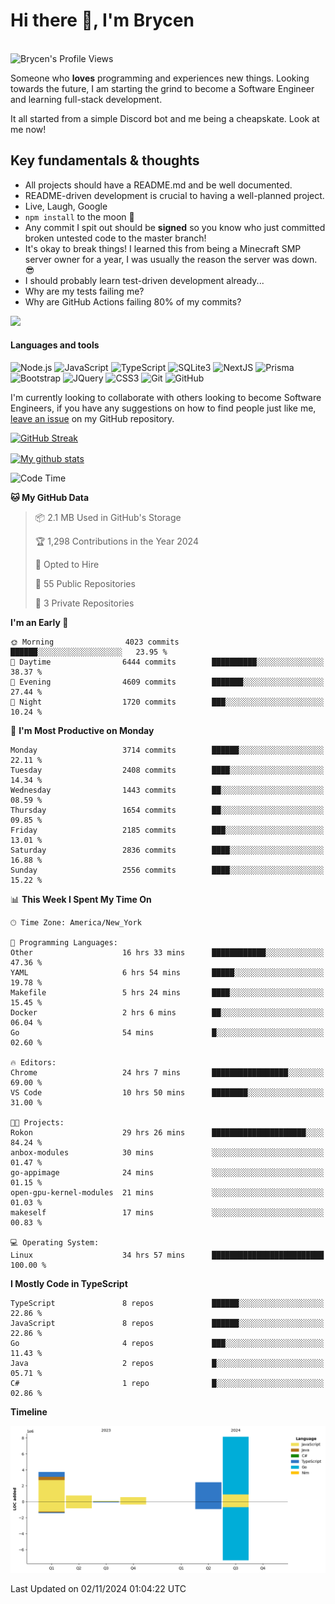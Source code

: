 # Hi there 👋, I'm Brycen

<br>
<img src="https://komarev.com/ghpvc/?username=BrycensRanch" alt="Brycen's Profile Views" />

Someone who **loves** programming and experiences new things. Looking towards the future, I am starting the grind to become a Software Engineer and learning full-stack development.

It all started from a simple Discord bot and me being a cheapskate. Look at me now!

## Key fundamentals & thoughts

- All projects should have a README.md and be well documented.
- README-driven development is crucial to having a well-planned project.
- Live, Laugh, Google
- `npm install` to the moon 🚀
- Any commit I spit out should be **signed** so you know who just committed broken untested code to the master branch!
- It's okay to break things! I learned this from being a Minecraft SMP server owner for a year, I was usually the reason the server was down. 😎
- I should probably learn test-driven development already...
- Why are my tests failing me?
- Why are GitHub Actions failing 80% of my commits? 

<img src="https://res.cloudinary.com/practicaldev/image/fetch/s--OoBLh7-Q--/c_limit%2Cf_auto%2Cfl_progressive%2Cq_auto%2Cw_880/https://cdn-images-1.medium.com/max/1614/1%2A8BlqJ8lNVZzuRjAg1mZ50w.png" height="400"/>

<h4>Languages and tools</h4>
<p>
  <img src="https://img.shields.io/badge/node.js%20-%2343853D.svg?&style=for-the-badge&logo=node.js&logoColor=white" alt="Node.js" />
  <img src="https://img.shields.io/badge/javascript%20-%23323330.svg?&style=for-the-badge&logo=javascript&logoColor=%23F7DF1E" alt="JavaScript" />
  <img src="https://img.shields.io/badge/typescript%20-%23323330.svg?&style=for-the-badge&logo=typescript&logoColor=#3467eb" alt="TypeScript" />
  <img src="https://img.shields.io/badge/sqlite3%20-%23323330.svg?&style=for-the-badge&logo=sqlite&logoColor=#3467eb" alt="SQLite3" />
  <img src="https://img.shields.io/badge/Next.JS%20-%23323330.svg?&style=for-the-badge&logo=next.js&logoColor=#3467eb" alt="NextJS" />
  <img src="https://img.shields.io/badge/Prisma%20-%23323330.svg?&style=for-the-badge&logo=prisma&logoColor=#3467eb" alt="Prisma" />
  <img src="https://img.shields.io/badge/bootstrap%20-%23323330.svg?&style=for-the-badge&logo=bootstrap" alt="Bootstrap" />
  <img src="https://img.shields.io/badge/jquery%20-%23323330.svg?&style=for-the-badge&logo=jquery" alt="JQuery" />
  <img src="https://img.shields.io/badge/css3%20-%23323330.svg?&style=for-the-badge&logo=css3" alt="CSS3" />
  <img src="https://img.shields.io/badge/git%20-%23323330.svg?&style=for-the-badge&logo=git" alt="Git" />
  <img src="https://img.shields.io/badge/github%20-%23323330.svg?&style=for-the-badge&logo=github" alt="GitHub" />
</p>

 I'm currently looking to collaborate with others looking to become Software Engineers, if you have any suggestions on how to find people just like me, [leave an issue](https://github.com/BrycensRanch/BrycensRanch/issues/new) on my GitHub repository.
 
 <p><a href="https://git.io/streak-stats"><img src="https://streak-stats.demolab.com?user=BrycensRanch&amp;theme=dark&amp;hide_border=true&amp;fire=EB5454&amp;ring=0CEB19" alt="GitHub Streak"></a></p>

<a href="https://github.com/anuraghazra/github-readme-stats">
  <img align="center" src="https://github-readme-stats.anuraghazra1.vercel.app/api?username=BrycensRanch&show_icons=true&line_height=27&include_all_commits=true" alt="My github stats" />
</a>

<!--START_SECTION:waka-->
![Code Time](http://img.shields.io/badge/Code%20Time-1%2C099%20hrs%2059%20mins-blue)

**🐱 My GitHub Data** 

> 📦 2.1 MB Used in GitHub's Storage 
 > 
> 🏆 1,298 Contributions in the Year 2024
 > 
> 💼 Opted to Hire
 > 
> 📜 55 Public Repositories 
 > 
> 🔑 3 Private Repositories 
 > 
**I'm an Early 🐤** 

```text
🌞 Morning                4023 commits        ██████░░░░░░░░░░░░░░░░░░░   23.95 % 
🌆 Daytime                6444 commits        ██████████░░░░░░░░░░░░░░░   38.37 % 
🌃 Evening                4609 commits        ███████░░░░░░░░░░░░░░░░░░   27.44 % 
🌙 Night                  1720 commits        ███░░░░░░░░░░░░░░░░░░░░░░   10.24 % 
```
📅 **I'm Most Productive on Monday** 

```text
Monday                   3714 commits        ██████░░░░░░░░░░░░░░░░░░░   22.11 % 
Tuesday                  2408 commits        ████░░░░░░░░░░░░░░░░░░░░░   14.34 % 
Wednesday                1443 commits        ██░░░░░░░░░░░░░░░░░░░░░░░   08.59 % 
Thursday                 1654 commits        ██░░░░░░░░░░░░░░░░░░░░░░░   09.85 % 
Friday                   2185 commits        ███░░░░░░░░░░░░░░░░░░░░░░   13.01 % 
Saturday                 2836 commits        ████░░░░░░░░░░░░░░░░░░░░░   16.88 % 
Sunday                   2556 commits        ████░░░░░░░░░░░░░░░░░░░░░   15.22 % 
```


📊 **This Week I Spent My Time On** 

```text
🕑︎ Time Zone: America/New_York

💬 Programming Languages: 
Other                    16 hrs 33 mins      ████████████░░░░░░░░░░░░░   47.36 % 
YAML                     6 hrs 54 mins       █████░░░░░░░░░░░░░░░░░░░░   19.78 % 
Makefile                 5 hrs 24 mins       ████░░░░░░░░░░░░░░░░░░░░░   15.45 % 
Docker                   2 hrs 6 mins        ██░░░░░░░░░░░░░░░░░░░░░░░   06.04 % 
Go                       54 mins             █░░░░░░░░░░░░░░░░░░░░░░░░   02.60 % 

🔥 Editors: 
Chrome                   24 hrs 7 mins       █████████████████░░░░░░░░   69.00 % 
VS Code                  10 hrs 50 mins      ████████░░░░░░░░░░░░░░░░░   31.00 % 

🐱‍💻 Projects: 
Rokon                    29 hrs 26 mins      █████████████████████░░░░   84.24 % 
anbox-modules            30 mins             ░░░░░░░░░░░░░░░░░░░░░░░░░   01.47 % 
go-appimage              24 mins             ░░░░░░░░░░░░░░░░░░░░░░░░░   01.15 % 
open-gpu-kernel-modules  21 mins             ░░░░░░░░░░░░░░░░░░░░░░░░░   01.03 % 
makeself                 17 mins             ░░░░░░░░░░░░░░░░░░░░░░░░░   00.83 % 

💻 Operating System: 
Linux                    34 hrs 57 mins      █████████████████████████   100.00 % 
```

**I Mostly Code in TypeScript** 

```text
TypeScript               8 repos             ██████░░░░░░░░░░░░░░░░░░░   22.86 % 
JavaScript               8 repos             ██████░░░░░░░░░░░░░░░░░░░   22.86 % 
Go                       4 repos             ███░░░░░░░░░░░░░░░░░░░░░░   11.43 % 
Java                     2 repos             █░░░░░░░░░░░░░░░░░░░░░░░░   05.71 % 
C#                       1 repo              █░░░░░░░░░░░░░░░░░░░░░░░░   02.86 % 
```



**Timeline**

![Lines of Code chart](https://raw.githubusercontent.com/BrycensRanch/BrycensRanch/main/assets/bar_graph.png)


 Last Updated on 02/11/2024 01:04:22 UTC
<!--END_SECTION:waka-->

<!--
**BrycensRanch/BrycensRanch** is a ✨ _special_ ✨ repository because its `README.md` (this file) appears on your GitHub profile.

Here are some ideas to get you started:

- 🔭 I’m currently working on ...
- 🌱 I’m currently learning ...
- 👯 I’m looking to collaborate on ...
- 🤔 I’m looking for help with ...
- 💬 Ask me about ...
- 📫 How to reach me: ...
- 😄 Pronouns: ...
- ⚡ Fun fact: ...
-->
